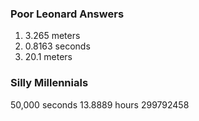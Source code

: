 ### Poor Leonard Answers
 1. 3.265 meters
 2. 0.8163 seconds
 3. 20.1 meters

### Silly Millennials
50,000 seconds
13.8889 hours
299792458

